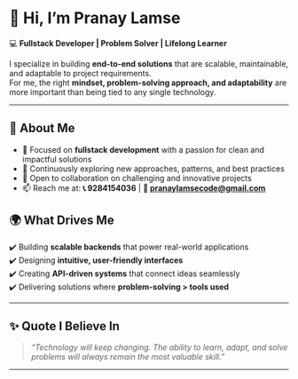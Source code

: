 # 👋 Hi, I’m Pranay Lamse  

💻 **Fullstack Developer | Problem Solver | Lifelong Learner**  

I specialize in building **end-to-end solutions** that are scalable, maintainable, and adaptable to project requirements.  
For me, the right **mindset, problem-solving approach, and adaptability** are more important than being tied to any single technology.  

---

## 🌟 About Me
- 🔭 Focused on **fullstack development** with a passion for clean and impactful solutions  
- 🌱 Continuously exploring new approaches, patterns, and best practices  
- 🤝 Open to collaboration on challenging and innovative projects  
- 📫 Reach me at: **📞 9284154036** | **📧 pranaylamsecode@gmail.com**



## 🌍 What Drives Me
✔️ Building **scalable backends** that power real-world applications  
✔️ Designing **intuitive, user-friendly interfaces**  
✔️ Creating **API-driven systems** that connect ideas seamlessly  
✔️ Delivering solutions where **problem-solving > tools used**  

---


## ✨ Quote I Believe In
> *“Technology will keep changing. The ability to learn, adapt, and solve problems will always remain the most valuable skill.”*  

---
